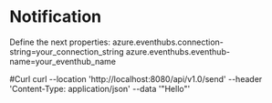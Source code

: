 # Notification

Define the next properties:
azure.eventhubs.connection-string=your_connection_string
azure.eventhubs.eventhub-name=your_eventhub_name

#Curl
curl --location 'http://localhost:8080/api/v1.0/send' --header 'Content-Type: application/json' --data '"Hello"'
